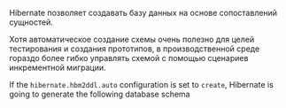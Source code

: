 Hibernate позволяет создавать базу данных на основе сопоставлений сущностей.

Хотя автоматическое создание схемы очень полезно для целей тестирования и создания прототипов, в производственной среде гораздо более гибко управлять схемой с помощью сценариев инкрементной миграции.

If the `hibernate.hbm2ddl.auto` configuration is set to `create`, Hibernate is going to generate the following database schema